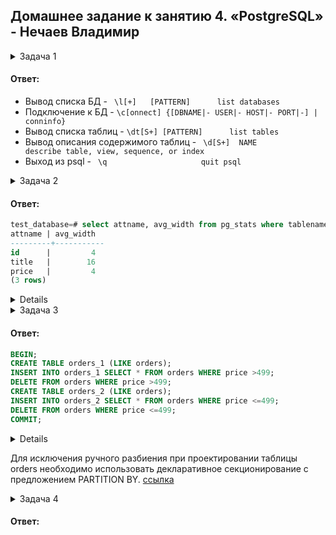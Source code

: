 ## Домашнее задание к занятию 4. «PostgreSQL» - Нечаев Владимир

<details>
<summary>Задача 1</summary>
  
> Используя Docker, поднимите инстанс PostgreSQL (версию 13). Данные БД сохраните в volume.
>
> Подключитесь к БД PostgreSQL, используя `psql`.
>
> Воспользуйтесь командой `\?` для вывода подсказки по имеющимся в `psql` управляющим командам.
>
> **Найдите и приведите** управляющие команды для:
>
> - вывода списка БД,
> - подключения к БД,
> - вывода списка таблиц,
> - вывода описания содержимого таблиц,
> - выхода из psql.
  
  </details>

#### Ответ:

- Вывод списка БД - ` \l[+]   [PATTERN]      list databases`
- Подключение к БД - `\c[onnect] {[DBNAME|- USER|- HOST|- PORT|-] | conninfo}`
- Вывод списка таблиц - `\dt[S+] [PATTERN]      list tables`
- Вывод описания содержимого таблиц - ` \d[S+]  NAME           describe table, view, sequence, or index`
- Выход из psql - ` \q                     quit psql`

<details>
<summary>Задача 2</summary>

> Используя `psql`, создайте БД `test_database`.
>
> Изучите [бэкап БД](https://github.com/netology-code/virt-homeworks/tree/virt-11/06-db-04-postgresql/test_data).
>
> Восстановите бэкап БД в `test_database`.
>
> Перейдите в управляющую консоль `psql` внутри контейнера.
>
> Подключитесь к восстановленной БД и проведите операцию ANALYZE для сбора статистики по таблице.
>
> Используя таблицу [pg_stats](https://postgrespro.ru/docs/postgresql/12/view-pg-stats), найдите столбец таблицы `orders` 
> с наибольшим средним значением размера элементов в байтах.
>
> **Приведите в ответе** команду, которую вы использовали для вычисления, и полученный результат.
  
  </details>

#### Ответ:

```sql
test_database=# select attname, avg_width from pg_stats where tablename='orders';
attname | avg_width
---------+-----------
id      |         4
title   |        16
price   |         4
(3 rows)
```

<details>
  
```bash
nva@Lenovo-G50-80:~/Docker/postgres/pg13$ docker exec -it b0b2ac75d473 bash
root@b0b2ac75d473:/# ls
backup  bin  boot  dev  docker-entrypoint-initdb.d  etc  home  lib  lib64  media  mnt  opt  proc  root  run  sbin  srv  sys  tmp  usr  var
root@b0b2ac75d473:/# ls backup/
test  test_dump.sql
root@b0b2ac75d473:/# psql -U postgres -d test_database < /backup/test_dump.sql 
SET
SET
SET
SET
SET
set_config 
------------

(1 row)

SET
SET
SET
SET
SET
SET
ERROR:  relation "orders" already exists
ALTER TABLE
ERROR:  relation "orders_id_seq" already exists
ALTER TABLE
ALTER SEQUENCE
ALTER TABLE
ERROR:  duplicate key value violates unique constraint "orders_pkey"
DETAIL:  Key (id)=(1) already exists.
CONTEXT:  COPY orders, line 1
setval 
--------
8
(1 row)

ERROR:  multiple primary keys for table "orders" are not allowed
root@b0b2ac75d473:/# su postgres
postgres@b0b2ac75d473:/$ psql
psql (13.10 (Debian 13.10-1.pgdg110+1))
Type "help" for help.

postgres=# \c test_database
You are now connected to database "test_database" as user "postgres".
test_database=# select attname, avg_width from pg_stats where tablename='orders';
attname | avg_width 
---------+-----------
(0 rows)

test_database=# \dt
List of relations
Schema |  Name  | Type  |  Owner
--------+--------+-------+----------
public | orders | table | postgres
(1 row)

test_database=# ANALYZE verbose orders;
INFO:  analyzing "public.orders"
INFO:  "orders": scanned 1 of 1 pages, containing 8 live rows and 8 dead rows; 8 rows in sample, 8 estimated total rows
ANALYZE
test_database=# select attname, avg_width from pg_stats where tablename='orders';
attname | avg_width
---------+-----------
id      |         4
title   |        16
price   |         4
(3 rows)
```
  
</details>

<details>
<summary>Задача 3</summary>
   
> Архитектор и администратор БД выяснили, что ваша таблица orders разрослась до невиданных размеров и
> поиск по ней занимает долгое время. Вам как успешному выпускнику курсов DevOps в Нетологии предложили
> провести разбиение таблицы на 2: шардировать на orders_1 - price>499 и orders_2 - price<=499.
>
> Предложите SQL-транзакцию для проведения этой операции.
>
> Можно ли было изначально исключить ручное разбиение при проектировании таблицы orders?

</details>
 
#### Ответ:
  
```sql
BEGIN;
CREATE TABLE orders_1 (LIKE orders);
INSERT INTO orders_1 SELECT * FROM orders WHERE price >499;
DELETE FROM orders WHERE price >499;
CREATE TABLE orders_2 (LIKE orders);
INSERT INTO orders_2 SELECT * FROM orders WHERE price <=499;
DELETE FROM orders WHERE price <=499;
COMMIT;
```
  
<details>
  
```bash
test_database=# BEGIN;
CREATE TABLE orders_1 (LIKE orders);
INSERT INTO orders_1 SELECT * FROM orders WHERE price >499;
DELETE FROM orders WHERE price >499;
CREATE TABLE orders_2 (LIKE orders);
INSERT INTO orders_2 SELECT * FROM orders WHERE price <=499;
DELETE FROM orders WHERE price <=499;
COMMIT;
BEGIN
CREATE TABLE
INSERT 0 3
DELETE 3
CREATE TABLE
INSERT 0 5
DELETE 5
COMMIT
test_database=# SELECT * FROM public.orders;
id | title | price
----+-------+-------
(0 rows)

test_database=# SELECT * FROM public.orders_1;
id |       title        | price
----+--------------------+-------
2 | My little database |   500
6 | WAL never lies     |   900
8 | Dbiezdmin          |   501
(3 rows)

test_database=# SELECT * FROM public.orders_2;
id |        title         | price
----+----------------------+-------
1 | War and peace        |   100
3 | Adventure psql time  |   300
4 | Server gravity falls |   300
5 | Log gossips          |   123
7 | Me and my bash-pet   |   499
(5 rows)
```
  
</details>
  
Для исключения ручного разбиения при проектировании таблицы orders необходимо использовать декларативное секционирование с предложением PARTITION BY. 
[ссылка](https://postgrespro.ru/docs/postgrespro/14/ddl-partitioning#DDL-PARTITIONING-DECLARATIVE)
  
<details>
<summary>Задача 4</summary>

> Используя утилиту `pg_dump`, создайте бекап БД `test_database`.
>
> Как бы вы доработали бэкап-файл, чтобы добавить уникальность значения столбца `title` для таблиц `test_database`?
  
</details>
 
#### Ответ:
  
